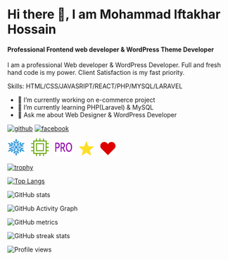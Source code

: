 # Hi there 👋, I am Mohammad Iftakhar Hossain
#### Professional Frontend web developer & WordPress Theme Developer
I am a professional Web developer & WordPress Developer. Full and fresh hand code is my power. Client Satisfaction is my fast priority.  

Skills: HTML/CSS/JAVASRIPT/REACT/PHP/MYSQL/LARAVEL

- 🔭 I’m currently working on e-commerce project 
- 🌱 I’m currently learning PHP(Laravel) & MySQL 
- 💬 Ask me about Web Designer & WordPress Developer 


[<img src='https://cdn.jsdelivr.net/npm/simple-icons@3.0.1/icons/github.svg' alt='github' height='40'>](https://github.com/IftakharIT)  [<img src='https://cdn.jsdelivr.net/npm/simple-icons@3.0.1/icons/facebook.svg' alt='facebook' height='40'>](https://www.facebook.com/iftakharhossain.akash1)  

<a href='https://archiveprogram.github.com/'><img src='https://raw.githubusercontent.com/acervenky/animated-github-badges/master/assets/acbadge.gif' width='40' height='40'></a> <a href='https://docs.github.com/en/developers'><img src='https://raw.githubusercontent.com/acervenky/animated-github-badges/master/assets/devbadge.gif' width='40' height='40'></a> <a href='https://github.com/pricing'><img src='https://raw.githubusercontent.com/acervenky/animated-github-badges/master/assets/pro.gif' width='40' height='40'></a> <a href='https://stars.github.com/'><img src='https://raw.githubusercontent.com/acervenky/animated-github-badges/master/assets/starbadge.gif' width='35' height='35'></a> <a href='https://docs.github.com/en/github/supporting-the-open-source-community-with-github-sponsors'><img src='https://raw.githubusercontent.com/acervenky/animated-github-badges/master/assets/sponsorbadge.gif' width='35' height='35'></a> 

[![trophy](https://github-profile-trophy.vercel.app/?username=IftakharIT)](https://github.com/ryo-ma/github-profile-trophy)

[![Top Langs](https://github-readme-stats.vercel.app/api/top-langs/?username=IftakharIT)](https://github.com/anuraghazra/github-readme-stats)

![GitHub stats](https://github-readme-stats.vercel.app/api?username=IftakharIT&show_icons=true&count_private=true)  

![GitHub Activity Graph](https://activity-graph.herokuapp.com/graph?username=IftakharIT)  

![GitHub metrics](https://metrics.lecoq.io/IftakharIT)  

![GitHub streak stats](https://github-readme-streak-stats.herokuapp.com/?user=IftakharIT)  

![Profile views](https://gpvc.arturio.dev/IftakharIT)  


